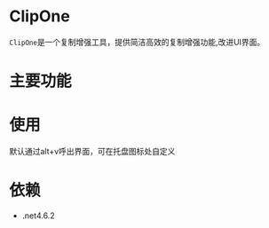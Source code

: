 # ClipOne
`ClipOne`是一个复制增强工具，提供简洁高效的复制增强功能,改进UI界面。
# 主要功能

# 使用
默认通过alt+v呼出界面，可在托盘图标处自定义

# 依赖
- .net4.6.2

